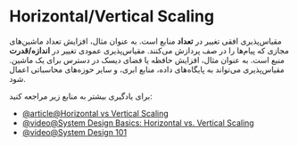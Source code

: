 # Horizontal/Vertical Scaling

مقیاس‌پذیری افقی تغییر در **تعداد** منابع است. به عنوان مثال، افزایش تعداد ماشین‌های مجازی که پیام‌ها را در صف پردازش می‌کنند. مقیاس‌پذیری عمودی تغییر در **اندازه/قدرت** منبع است. به عنوان مثال، افزایش حافظه یا فضای دیسک در دسترس برای یک ماشین. مقیاس‌پذیری می‌تواند به پایگاه‌های داده، منابع ابری، و سایر حوزه‌های محاسباتی اعمال شود.

برای یادگیری بیشتر به منابع زیر مراجعه کنید:

- [@article@Horizontal vs Vertical Scaling](https://touchstonesecurity.com/horizontal-vs-vertical-scaling-what-you-need-to-know/)
- [@video@System Design Basics: Horizontal vs. Vertical Scaling](https://youtu.be/xpDnVSmNFX0)
- [@video@System Design 101](https://www.youtube.com/watch?v=Y-Gl4HEyeUQ)
